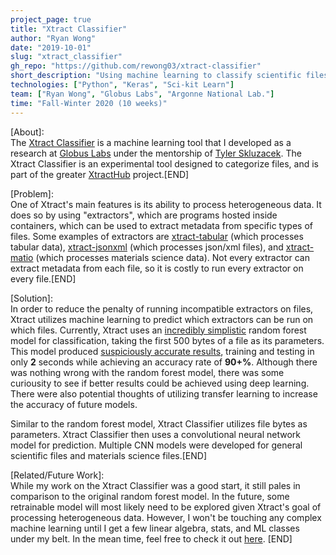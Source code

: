 ```yaml
---
project_page: true
title: "Xtract Classifier"
author: "Ryan Wong"
date: "2019-10-01"
slug: "xtract_classifier"
gh_repo: "https://github.com/rewong03/xtract-classifier"
short_description: "Using machine learning to classify scientific files"
technologies: ["Python", "Keras", "Sci-kit Learn"]
team: ["Ryan Wong", "Globus Labs", "Argonne National Lab."]
time: "Fall-Winter 2020 (10 weeks)"
---
```

[About]:  
The [Xtract Classifier](https://github.com/rewong03/xtract-classifier) is a 
machine learning tool that I developed as a research at [Globus Labs](https://labs.globus.org) 
under the mentorship of [Tyler Skluzacek](https://github.con/tskluzac). The 
Xtract Classifier is an experimental tool designed to categorize files, and 
is part of the greater [XtractHub](/projects/xtracthub) project.[END]

[Problem]:  
One of Xtract's main features is its ability to process heterogeneous data. 
It does so by using "extractors", which are programs hosted inside containers, 
which can be used to extract metadata from specific types of files. Some 
examples of extractors are [xtract-tabular](https://github.com/xtracthub/xtract-tabular) 
(which processes tabular data), [xtract-jsonxml](https://github.com/xtracthub/xtract-tabular) 
(which processes json/xml files), and [xtract-matio](https://github.com/xtracthub/xtract-tabular) 
(which processes materials science data). Not every extractor can extract 
metadata from each file, so it is costly to run every extractor on every 
file.[END]  
  
[Solution]:  
In order to reduce the penalty of running incompatible extractors on files, 
Xtract utilizes machine learning to predict which extractors can be run on 
which files. Currently, Xtract uses an [incredibly simplistic](https://github.com/xtracthub/xtract-sampler/blob/master/train_model.py#L47) 
random forest model for classification, taking the first 500 bytes of a file 
as its parameters. This model produced [suspiciously accurate results](https://github.com/xtracthub/xtract-sampler/blob/master/model_results/rf-randhead-2019-07-14.json), 
training and testing in only **2** seconds while achieving an accuracy rate 
of **90+%**. Although there was nothing wrong with the random forest model, 
there was some curiousity to see if better results could be achieved using 
deep learning. There were also potential thoughts of utilizing transfer 
learning to increase the accuracy of future models.  
  
Similar to the random forest model, Xtract Classifier utilizes file bytes 
as parameters. Xtract Classifier then uses a convolutional 
neural network model for prediction. Multiple CNN models were developed 
for general scientific files and materials science files.[END]  
  
[Related/Future Work]:  
While my work on the Xtract Classifier was a good start, it still pales 
in comparison to the original random forest model. In the future, some 
retrainable model will most likely need to be explored given Xtract's goal 
of processing heterogeneous data. However, I won't be touching any complex 
machine learning until I get a few linear algebra, stats, and ML classes 
under my belt. In the mean time, feel free to check it out [here](https://github.com/rewong03/xtract-classifier).
[END]  
 
  
 
